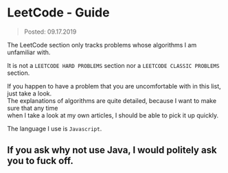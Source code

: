 # LeetCode - Guide

> Posted: 09.17.2019

The LeetCode section only tracks problems whose algorithms I am unfamiliar with.  

It is not a `LEETCODE HARD PROBLEMS` section nor a `LEETCODE CLASSIC PROBLEMS` section.

If you happen to have a problem that you are uncomfortable with in this list, just take a look.  
The explanations of algorithms are quite detailed, because I want to make sure that any time  
when I take a look at my own articles, I should be able to pick it up quickly.

The language I use is `Javascript`.  

## If you ask why not use Java, I would politely ask you to fuck off.